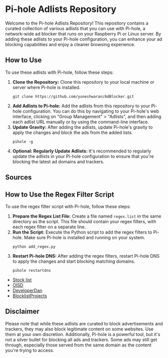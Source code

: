 <h1>Pi-hole Adlists Repository</h1>
<p>Welcome to the Pi-hole Adlists Repository! This repository contains a curated collection of various adlists that you can use with Pi-hole, a network-wide ad blocker that runs on your Raspberry Pi or Linux server. By adding these adlists to your Pi-hole configuration, you can enhance your ad blocking capabilities and enjoy a cleaner browsing experience.</p>

<h2>How to Use</h2>
<p>To use these adlists with Pi-hole, follow these steps:</p>
<ol>
  <li><strong>Clone the Repository:</strong> Clone this repository to your local machine or server where Pi-hole is installed.</li>
  <pre><code>git clone https://github.com/yuneshwaran/AdBlocker.git</code></pre>
  <li><strong>Add Adlists to Pi-hole:</strong> Add the adlists from this repository to your Pi-hole configuration. You can do this by navigating to your Pi-hole's web interface, clicking on "Group Management" &gt; "Adlists", and then adding each adlist URL manually or by using the command-line interface.</li>
  <li><strong>Update Gravity:</strong> After adding the adlists, update Pi-hole's gravity to apply the changes and block the ads from the added lists.</li>
  <pre><code>pihole -g</code></pre>
  <li><strong>Optional: Regularly Update Adlists:</strong> It's recommended to regularly update the adlists in your Pi-hole configuration to ensure that you're blocking the latest ad domains and trackers.</li>
</ol>

<h2>Sources</h2>
<h2>How to Use the Regex Filter Script</h2>
<p>To use the regex filter script with Pi-hole, follow these steps:</p>
<ol>
  <li><strong>Prepare the Regex List File:</strong> Create a file named <code>regex.list</code> in the same directory as the script. This file should contain your regex filters, with each regex filter on a separate line.</li>
  <li><strong>Run the Script:</strong> Execute the Python script to add the regex filters to Pi-hole. Make sure Pi-hole is installed and running on your system.</li>
  <pre><code>python add_regex.py</code></pre>
  <li><strong>Restart Pi-hole DNS:</strong> After adding the regex filters, restart Pi-hole DNS to apply the changes and start blocking matching domains.</li>
  <pre><code>pihole restartdns</code></pre>
</ol>

<p> 
  <ul>
    <li><a href="https://raw.githubusercontent.com/StevenBlack/hosts/master/hosts">Stock list</a></li>
    <li><a href="https://oisd.nl/">OISD</a></li>
    <li><a href="https://github.com/lightswitch05/hosts">DeveloperDan</a></li>
    <li><a href="https://github.com/blocklistproject/Lists">BlocklistProjects</a></li>
  </ul>
</p>

<h2>Disclaimer</h2>
<p>Please note that while these adlists are curated to block advertisements and trackers, they may also block legitimate content on some websites. Use them at your own discretion. Additionally, Pi-hole is a powerful tool, but it's not a silver bullet for blocking all ads and trackers. Some ads may still get through, especially those served from the same domain as the content you're trying to access.</p>

